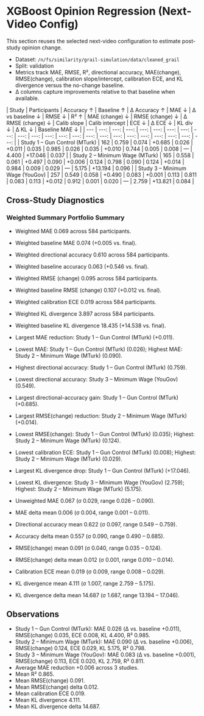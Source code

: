 # XGBoost Opinion Regression (Next-Video Config)

This section reuses the selected next-video configuration to estimate post-study opinion change.

- Dataset: `/n/fs/similarity/grail-simulation/data/cleaned_grail`
- Split: validation
- Metrics track MAE, RMSE, R², directional accuracy, MAE(change), RMSE(change), calibration slope/intercept, calibration ECE, and KL divergence versus the no-change baseline.
- Δ columns capture improvements relative to that baseline when available.

| Study | Participants | Accuracy ↑ | Baseline ↑ | Δ Accuracy ↑ | MAE ↓ | Δ vs baseline ↓ | RMSE ↓ | R² ↑ | MAE (change) ↓ | RMSE (change) ↓ | Δ RMSE (change) ↓ | Calib slope | Calib intercept | ECE ↓ | Δ ECE ↓ | KL div ↓ | Δ KL ↓ | Baseline MAE ↓ |
| --- | ---: | ---: | ---: | ---: | ---: | ---: | ---: | ---: | ---: | ---: | ---: | ---: | ---: | ---: | ---: | ---: | ---: | ---: | ---: | ---: | ---: | ---: |
| Study 1 – Gun Control (MTurk) | 162 | 0.759 | 0.074 | +0.685 | 0.026 | +0.011 | 0.035 | 0.985 | 0.026 | 0.035 | +0.010 | 0.744 | 0.005 | 0.008 | — | 4.400 | +17.046 | 0.037 |
| Study 2 – Minimum Wage (MTurk) | 165 | 0.558 | 0.061 | +0.497 | 0.090 | +0.006 | 0.124 | 0.798 | 0.090 | 0.124 | +0.014 | 0.984 | 0.009 | 0.029 | — | 5.175 | +13.194 | 0.096 |
| Study 3 – Minimum Wage (YouGov) | 257 | 0.549 | 0.058 | +0.490 | 0.083 | +0.001 | 0.113 | 0.811 | 0.083 | 0.113 | +0.012 | 0.912 | 0.001 | 0.020 | — | 2.759 | +13.821 | 0.084 |

## Cross-Study Diagnostics

### Weighted Summary Portfolio Summary

- Weighted MAE 0.069 across 584 participants.
- Weighted baseline MAE 0.074 (+0.005 vs. final).
- Weighted directional accuracy 0.610 across 584 participants.
- Weighted baseline accuracy 0.063 (+0.546 vs. final).
- Weighted RMSE (change) 0.095 across 584 participants.
- Weighted baseline RMSE (change) 0.107 (+0.012 vs. final).
- Weighted calibration ECE 0.019 across 584 participants.
- Weighted KL divergence 3.897 across 584 participants.
- Weighted baseline KL divergence 18.435 (+14.538 vs. final).
- Largest MAE reduction: Study 1 – Gun Control (MTurk) (+0.011).
- Lowest MAE: Study 1 – Gun Control (MTurk) (0.026); Highest MAE: Study 2 – Minimum Wage (MTurk) (0.090).
- Highest directional accuracy: Study 1 – Gun Control (MTurk) (0.759).
- Lowest directional accuracy: Study 3 – Minimum Wage (YouGov) (0.549).
- Largest directional-accuracy gain: Study 1 – Gun Control (MTurk) (+0.685).
- Largest RMSE(change) reduction: Study 2 – Minimum Wage (MTurk) (+0.014).
- Lowest RMSE(change): Study 1 – Gun Control (MTurk) (0.035); Highest: Study 2 – Minimum Wage (MTurk) (0.124).
- Lowest calibration ECE: Study 1 – Gun Control (MTurk) (0.008); Highest: Study 2 – Minimum Wage (MTurk) (0.029).
- Largest KL divergence drop: Study 1 – Gun Control (MTurk) (+17.046).
- Lowest KL divergence: Study 3 – Minimum Wage (YouGov) (2.759); Highest: Study 2 – Minimum Wage (MTurk) (5.175).

- Unweighted MAE 0.067 (σ 0.029, range 0.026 – 0.090).
- MAE delta mean 0.006 (σ 0.004, range 0.001 – 0.011).
- Directional accuracy mean 0.622 (σ 0.097, range 0.549 – 0.759).
- Accuracy delta mean 0.557 (σ 0.090, range 0.490 – 0.685).
- RMSE(change) mean 0.091 (σ 0.040, range 0.035 – 0.124).
- RMSE(change) delta mean 0.012 (σ 0.001, range 0.010 – 0.014).
- Calibration ECE mean 0.019 (σ 0.009, range 0.008 – 0.029).
- KL divergence mean 4.111 (σ 1.007, range 2.759 – 5.175).
- KL divergence delta mean 14.687 (σ 1.687, range 13.194 – 17.046).

## Observations

- Study 1 – Gun Control (MTurk): MAE 0.026 (Δ vs. baseline +0.011), RMSE(change) 0.035, ECE 0.008, KL 4.400, R² 0.985.
- Study 2 – Minimum Wage (MTurk): MAE 0.090 (Δ vs. baseline +0.006), RMSE(change) 0.124, ECE 0.029, KL 5.175, R² 0.798.
- Study 3 – Minimum Wage (YouGov): MAE 0.083 (Δ vs. baseline +0.001), RMSE(change) 0.113, ECE 0.020, KL 2.759, R² 0.811.
- Average MAE reduction +0.006 across 3 studies.
- Mean R² 0.865.
- Mean RMSE(change) 0.091.
- Mean RMSE(change) delta 0.012.
- Mean calibration ECE 0.019.
- Mean KL divergence 4.111.
- Mean KL divergence delta 14.687.
